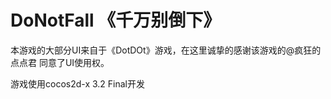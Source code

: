 DoNotFall 《千万别倒下》
=========

本游戏的大部分UI来自于《DotDOt》游戏，在这里诚挚的感谢该游戏的@疯狂的点点君 同意了UI使用权。

游戏使用cocos2d-x 3.2 Final开发
